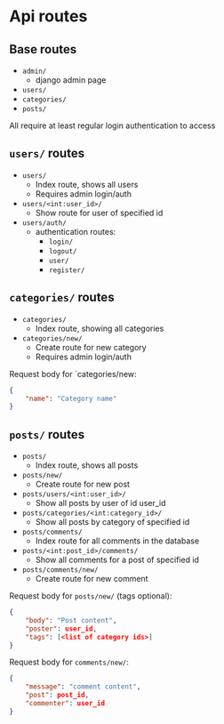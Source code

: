 # Api routes

## Base routes

- `admin/`
  - django admin page
- `users/`
- `categories/`
- `posts/`

All require at least regular login authentication to access

## `users/` routes

- `users/`
  - Index route, shows all users
  - Requires admin login/auth
- `users/<int:user_id>/`
  - Show route for user of specified id
- `users/auth/`
  - authentication routes:
    - `login/`
    - `logout/`
    - `user/`
    - `register/`

## `categories/` routes

- `categories/`
  - Index route, showing all categories
- `categories/new/`
  - Create route for new category
  - Requires admin login/auth

Request body for `categories/new:

```JSON
{
    "name": "Category name"
}
```

## `posts/` routes

- `posts/`
  - Index route, shows all posts
- `posts/new/`
  - Create route for new post
- `posts/users/<int:user_id>/`
  - Show all posts by user of id user_id
- `posts/categories/<int:category_id>/`
  - Show all posts by category of specified id
- `posts/comments/`
  - Index route for all comments in the database
- `posts/<int:post_id>/comments/`
  - Show all comments for a post of specified id
- `posts/comments/new/`
  - Create route for new comment

Request body for `posts/new/` (tags optional):

```JSON
{
    "body": "Post content",
    "poster": user_id,
    "tags": [<list of category ids>]
}
```

Request body for `comments/new/`:

```JSON
{
    "message": "comment content",
    "post": post_id,
    "commenter": user_id
}
```
